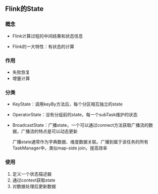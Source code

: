 ## **Flink的State**

### 概念

- Flink计算过程的中间结果和状态信息

- Flink的一大特性：有状态的计算

### 作用

- 失败恢复
- 增量计算

### 分类

- KeyState：调用keyBy方法后，每个分区相互独立的state

- OperatorState：没有分组前的state，每一个subTask维护的状态

- BroadcastState：广播state，一个可以通过connect方法获取广播流的数据，广播流的特点是可以动态更新

  广播state通常作为字典数据、维度数据关联。广播到属于该任务的所有TaskManager中，类似map-side join，提高效率

### 使用

1. 定义一个状态描述器
2. 通过context获取state
3. 对数据处理后更新数据